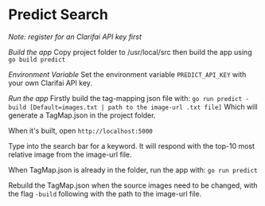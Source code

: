 # Predict Search

*Note: register for an Clarifai API key first*

*Build the app*
Copy project folder to /usr/local/src then build the app using
`go build predict`

*Environment Variable*
Set the environment variable `PREDICT_API_KEY` with your own Clarifai API key.

*Run the app*
Firstly build the tag-mapping json file with:
`go run predict -build [Default=images.txt | path to the image-url .txt file]`
Which will generate a TagMap.json in the project folder.

When it's built, open
`http://localhost:5000`

Type into the search bar for a keyword. It will respond with the top-10 most relative image from the image-url file.

When TagMap.json is already in the folder, run the app with:
`go run predict`

Rebuild the TagMap.json when the source images need to be changed, with the flag `-build` following with the path to the image-url file.